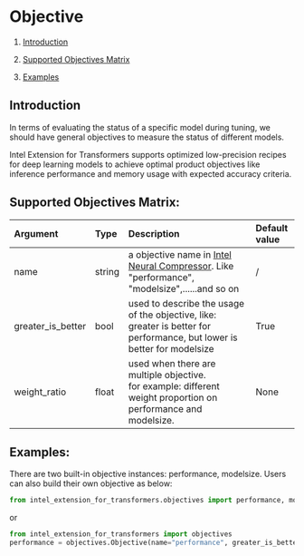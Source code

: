 # Objective

1. [Introduction](#introduction)

1. [Supported Objectives Matrix](#supported-objectives-matrix)

1. [Examples](#examples)

## Introduction
In terms of evaluating the status of a specific model during tuning, we should have general objectives to measure the status of different models.

Intel Extension for Transformers supports optimized low-precision recipes for deep learning models to achieve optimal product objectives like inference performance and memory usage with expected accuracy criteria.

## Supported Objectives Matrix:
|Argument   |Type       |Description                                        |Default value    |
|:----------|:----------|:-----------------------------------------------|:----------------|
|name       |string     |a objective name in [Intel Neural Compressor](https://github.com/intel/neural-compressor/blob/master/docs/objective.md#built-in-objective-support-list). Like "performance", "modelsize",......and so on| / |
|greater_is_better|bool |used to describe the usage of the objective, like: greater is better for performance, but lower is better for modelsize| True |
|weight_ratio|float   |used when there are multiple objective. <br> for example: different weight proportion on performance and modelsize.| None |

## Examples:

There are two built-in objective instances: performance, modelsize. Users can also build their own objective as below:

```python
from intel_extension_for_transformers.objectives import performance, modelsize
```

or

```python
from intel_extension_for_transformers import objectives
performance = objectives.Objective(name="performance", greater_is_better=True, weight_ratio=None)
```
